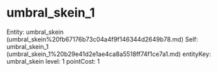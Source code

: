 # umbral_skein_1

Entity: umbral_skein (umbral_skein%20fb67176b73c04a4f9f146344d2649b78.md)
Self: umbral_skein_1 (umbral_skein_1%20b29e41d2e1ae4ca8a5518ff74f1ce7a1.md)
entityKey: umbral_skein
level: 1
pointCost: 1

[](Untitled%202ada41bcfb754c81b10f46cf5dac798c.md)